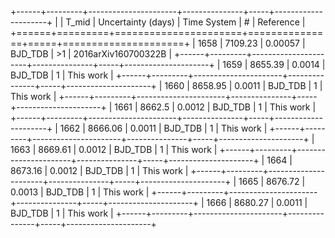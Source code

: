 +------+---------+----------------------+---------------+-----+---------------------+
|      |   T_mid |   Uncertainty (days) | Time System   | #   | Reference           |
+======+=========+======================+===============+=====+=====================+
| 1658 | 7109.23 |              0.00057 | BJD_TDB       | >1  | 2016arXiv160700322B |
+------+---------+----------------------+---------------+-----+---------------------+
| 1659 | 8655.39 |              0.0014  | BJD_TDB       | 1   | This work           |
+------+---------+----------------------+---------------+-----+---------------------+
| 1660 | 8658.95 |              0.0011  | BJD_TDB       | 1   | This work           |
+------+---------+----------------------+---------------+-----+---------------------+
| 1661 | 8662.5  |              0.0012  | BJD_TDB       | 1   | This work           |
+------+---------+----------------------+---------------+-----+---------------------+
| 1662 | 8666.06 |              0.0011  | BJD_TDB       | 1   | This work           |
+------+---------+----------------------+---------------+-----+---------------------+
| 1663 | 8669.61 |              0.0012  | BJD_TDB       | 1   | This work           |
+------+---------+----------------------+---------------+-----+---------------------+
| 1664 | 8673.16 |              0.0012  | BJD_TDB       | 1   | This work           |
+------+---------+----------------------+---------------+-----+---------------------+
| 1665 | 8676.72 |              0.0013  | BJD_TDB       | 1   | This work           |
+------+---------+----------------------+---------------+-----+---------------------+
| 1666 | 8680.27 |              0.0011  | BJD_TDB       | 1   | This work           |
+------+---------+----------------------+---------------+-----+---------------------+